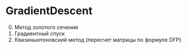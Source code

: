 # GradientDescent
0) Метод золотого сечения
1) Градиентный спуск
2) Квазиньютоновский метод (пересчет матрицы по формуле DFP)
